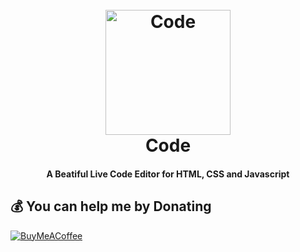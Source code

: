 <h1 align="center">
  <br>
  <a href="https://jonestly-source.github.io/Code/"><img src="https://raw.githubusercontent.com/jonestly-source/Code/master/public/logo.svg" alt="Code" width="200"></a>
  <br>
  Code
  <br>
</h1>

<h4 align="center">A Beatiful Live Code Editor for HTML, CSS and Javascript</h4>


## 💰 You can help me by Donating
  [![BuyMeACoffee](https://img.shields.io/badge/Buy%20Me%20a%20Coffee-ffdd00?style=for-the-badge&logo=buy-me-a-coffee&logoColor=black)](https://buymeacoffee.com/jonestly) 
